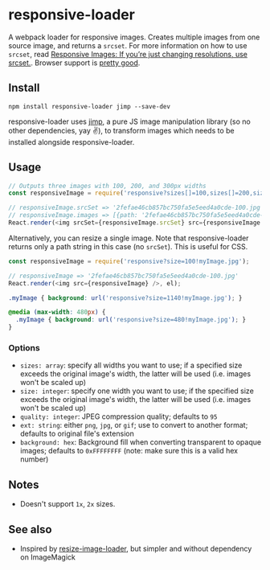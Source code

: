 # responsive-loader

A webpack loader for responsive images. Creates multiple images from one source image, and returns a `srcset`. For more information on how to use `srcset`, read [Responsive Images: If you’re just changing resolutions, use srcset.](https://css-tricks.com/responsive-images-youre-just-changing-resolutions-use-srcset/). Browser support is [pretty good](http://caniuse.com/#search=srcset).

## Install

```
npm install responsive-loader jimp --save-dev
```

responsive-loader uses [jimp](https://github.com/oliver-moran/jimp), a pure JS image manipulation library (so no other dependencies, yay :v:), to transform images which needs to be installed alongside responsive-loader.

## Usage

```js
// Outputs three images with 100, 200, and 300px widths
const responsiveImage = require('responsive?sizes[]=100,sizes[]=200,sizes[]=300!myImage.jpg');

// responsiveImage.srcSet => '2fefae46cb857bc750fa5e5eed4a0cde-100.jpg 100w,2fefae46cb857bc750fa5e5eed4a0cde-200.jpg 200w,2fefae46cb857bc750fa5e5eed4a0cde-300.jpg 300w'
// responsiveImage.images => [{path: '2fefae46cb857bc750fa5e5eed4a0cde-100.jpg', width: 100}, {path: '2fefae46cb857bc750fa5e5eed4a0cde-200.jpg', width: 200}, {path: '2fefae46cb857bc750fa5e5eed4a0cde-300.jpg', width: 300}]
React.render(<img srcSet={responsiveImage.srcSet} src={responsiveImage.images[0].path} />, el);
```

Alternatively, you can resize a single image. Note that responsive-loader returns only a path string in this case (no `srcSet`). This is useful for CSS.

```js
const responsiveImage = require('responsive?size=100!myImage.jpg');

// responsiveImage => '2fefae46cb857bc750fa5e5eed4a0cde-100.jpg'
React.render(<img src={responsiveImage} />, el);
```

```css
.myImage { background: url('responsive?size=1140!myImage.jpg'); }

@media (max-width: 480px) {
  .myImage { background: url('responsive?size=480!myImage.jpg'); }
}
```

### Options

- `sizes: array`: specify all widths you want to use; if a specified size exceeds the original image's width, the latter will be used (i.e. images won't be scaled up)
- `size: integer`: specify one width you want to use; if the specified size exceeds the original image's width, the latter will be used (i.e. images won't be scaled up)
- `quality: integer`: JPEG compression quality; defaults to `95`
- `ext: string`: either `png`, `jpg`, or `gif`; use to convert to another format; defaults to original file's extension
- `background: hex`: Background fill when converting transparent to opaque images; defaults to `0xFFFFFFFF` (note: make sure this is a valid hex number)

## Notes

- Doesn't support `1x`, `2x` sizes.

## See also

- Inspired by [resize-image-loader](https://github.com/Levelmoney/resize-image-loader), but simpler and without dependency on ImageMagick

